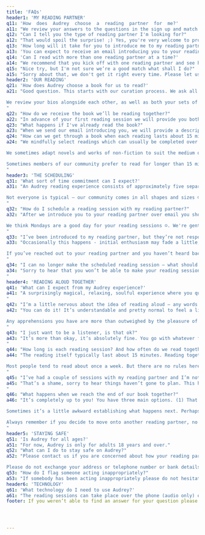 ```yaml
---
title: 'FAQs'
header1: 'MY READING PARTNER'
q11: 'How  does  Audrey  choose  a  reading  partner  for  me?'
a11: "We review your answers to the questions in the sign up and match you with a reading partner who shares some of your interests. At the same time, we try to pair you up with someone whose life journey is different to your own. We believe in the value that comes from connecting with people who can expose us to new ideas and help us to see things from another's viewpoint."
q12: "Can I tell you the type of reading partner I'm looking for?"
a12: "That would spoil the surprise! ;) Yes, you're very welcome to provide some pointers here. For example, sometimes people let us know that they’d prefer to read with someone who identifies as the same gender. Sometimes people specifically request to be paired with someone who has difficulty reading for themselves."
q13: 'How long will it take for you to introduce me to my reading partner?'
a13: 'You can expect to receive an email introducing you to your reading partner shortly after completing the sign up questionnaire. Usually this is anything from a few hours, to two or three days, after signing up. '
q14: 'Can I read with more than one reading partner at a time?'
a14: "We recommend that you kick off with one reading partner and see how it goes. If things are going swimmingly after a few reading sessions, and you have the time, we'd be delighted to introduce you to a second reading partner."
q15: "Nice try, but I'm not sure we’re a good match what shall I do?"
a15: "Sorry about that, we don't get it right every time. Please let us know as soon as possible and we can identify a new reading partner for you. Don’t worry about having to tell your reading partner if it makes you feel uneasy. So long as you let us know, we’re very happy to do this on your behalf."
header2: 'OUR READING'
q21: 'How does Audrey choose a book for us to read?'
a21: "Good question. This starts with our curation process. We ask all sorts of people for reading recommendations. From librarians and book shop owners to well-read friends and strangers sitting reading in a local coffee shop. Not forgetting recommendations from people in the Audrey community! From here we review the books and create a shortlist – picking books we think our community will enjoy listening to and reading aloud. Our shortlist comprises of works of fiction and non-fiction.

We review your bios alongside each other, as well as both your sets of answers to the questions in the sign up, and then select a reading from our shortlist which we think will resonate with you both - one we think you’ll find interesting and enjoyable.
"
q22: "How do we receive the book we’ll be reading together?"
a22: "In advance of your first reading session we will provide you both with a copy of the reading in a digital format."
q23: "What happens if I've already read the book?"
a23: "When we send our email introducing you, we will provide a description of the reading to avoid you receiving anything you’ve already read. If the reading is one you’ve already read, please let us know and we will send you an alternative. We try our best to pick unusual books that we think you might not have come across before. "
q24: "How can we get through a book when each reading lasts about 15 minutes?"
a24: "We mindfully select readings which can usually be completed over about five 15-minute reading sessions, once a week. To achieve this we pick short stories, novellas (short novels) and book excerpts.

We sometimes adapt novels and works of non-fiction to suit the medium of reading aloud. This includes shortening the original book, by condensed it into fewer words, whilst retaining a sense of the original book and preserving the main plot. We may also adapt books to suit language levels.

Sometimes members of our community prefer to read for longer than 15 minutes (up to 1 hr) and more regularly than once a week. We take this into account when selecting a reading for you, and choose a book whose length harmonises with your time preferences.
"
header3: 'THE SCHEDULING'
q31: 'What sort of time commitment can I expect?'
a31: "An Audrey reading experience consists of approximately five separate 15 minute reading sessions. The readings are divided into five chapters to correspond with the five reading sessions. Partners usually read together once a week, often on a Sunday, Monday or Tuesday, over the period of about a month.

Not everyone is typical – our community comes in all shapes and sizes ☺ Sometimes people prefer to have longer reading sessions with more chapters. Sometimes people prefer a one-off short story. The Audrey experience adapts accordingly.
"
q32: "How do I schedule a reading session with my reading partner?"
a32: "After we introduce you to your reading partner over email you should contact each other to arrange your first reading together and agree a suitable time that works for you both. Don’t forget to put the time you’ve agreed into your calendar!

We think Mondays are a good day for your reading sessions ☺. We're gently trying to nurture this habit within the community. Monday's Audrey Day! It's helpful for some, but it's not practical for everyone, and of course it’s really up to you.
"
q33: "I’ve been introduced to my reading partner, but they’re not responding to my messages, what should I do?"
a33: "Occasionally this happens - initial enthusiasm may fade a little, unexpected things might crop up, and sometimes people get the jitters - hey we're all human.

If you’ve reached out to your reading partner and you haven’t heard back from them within three days assume it’s not meant to be. Let us know as soon as you can and in a jiffy we’ll have you introduced to a new reading partner. We’ll contact you’re old reading partner to find out what’s up and let them know what’s happened – you don’t have to worry about it.
"
q34: "I can no longer make the scheduled reading session – what should I do?"
a34: "Sorry to hear that you won’t be able to make your reading session. We understand there’s probably a good reason. Please, let your reading partner know as soon as you can. I’m sure they will want to reschedule if you’re able to. It can be disappointing and frustrating for your reading partner if you cancel at short notice or forget to tell them. Their time is valuable.  
"
header4: 'READING ALOUD TOGETHER'
q41: 'What can I expect from my Audrey experience?'
a41: "A surprisingly magical, relaxing, soulful experience where you quickly develop a real sense of connectedness with a stranger. You’ll feel you’ve enjoyed something nourishing and meaningful which will leave you in a thoughtful and positive mood.
"
q42: "I‘m a little nervous about the idea of reading aloud – any words of encouragement?"
a42: "You can do it! It’s understandable and pretty normal to feel a little nervous. It’s a rather unusual experience reading with a complete stranger - at least to begin with. But remember we’re a very supportive and forgiving bunch. We know what it’s like to stumble over a complicated word, mispronounce somebody’s name, or misjudge a pause in a sentence. It simply doesn’t matter!

Any apprehensions you have are more than outweighed by the pleasure of the experience. The more you read aloud, the better you get at it. The better you get at it, the more you like it, and the more you like it, the more you do it! And don’t forget you can always start as the listener ☺
"
q43: "I just want to be a listener, is that ok?"
a43: "It’s more than okay, it’s absolutely fine. You go with whatever feels comfortable. If you just want to listen, then we’ll find you someone who only wants to read!
"
q44: "How long is each reading session? And how often do we read together?"
a44: "The reading itself typically last about 15 minutes. Reading together moves us to talk about our own stories and encourages conversation. Therefore people often, but not always, chat for a while after the reading. This might be for just a few minutes, or it might be for quite a while. It’s really up to you.

Most people tend to read about once a week. But there are no rules here - if you both want to read more regularly go for it!
"
q45: "I’ve had a couple of sessions with my reading partner and I’m not sure it’s working out."
a45: "That’s a shame, sorry to hear things haven’t gone to plan. This happens. Sometimes you just don’t feel a sense of connectedness and the conversation doesn’t flow. If this happens, please don’t go silent - let us know because we’d really like to conclude things courteously. We can contact your reading partner, and sensitively and respectfully excuse you – you don’t have to worry about it.
"
q46: "What happens when we reach the end of our book together?"
a46: "It’s completely up to you! You have three main options. (1) That’s all folks… you’re brief encounter finishes and you decide to take a rest from Audrey for a while. (2) Happily ever after… you can decide to read a second book with your reading partner. Please let us know and we’ll send over a new book (3) I’m feeling sociable… you can decide to read a new book with a new reading partner. Please let us know and we’ll make an introduction.

Sometimes it’s a little awkward establishing what happens next. Perhaps you’re a little apprehensive about broaching the subject in case you’re not on the same page as your reading partner. Do you both want to continue together? What if one of you does and the other one doesn’t? Here’s where we can help. We can do the checking on your behalf.

Always remember if you decide to move onto another reading partner, no one is left in the lurch. Right away we can find someone else for both of you.
"
header5: 'STAYING SAFE'
q51: 'Is Audrey for all ages?'
a51: "For now, Audrey is only for adults 18 years and over."
q52: "What can I do to stay safe on Audrey?"
a52: "Please contact us if you are concerned about how your reading partner is behaving. Do not hesitate, better safe than sorry. We’ll deal with the matter discreetly – we will not identify that you have alerted us. We’re here to respond to any worries or concerns you have about other readers and listeners.

Please do not exchange your address or telephone number or bank details with your reading partner. Never agree to meet someone you meet on Audrey. Without wishing to scare you, remember that not everyone portrays themselves online as they are in real life."
q53: "How do I flag someone acting inappropriately?"
a53: "If somebody has been acting inappropriately please do not hesitate to contact us."
header6: 'TECHNOLOGY'
q61: 'What technology do I need to use Audrey?'
a61: "The reading sessions can take place over the phone (audio only) or you can use a messaging app (e.g. Skype, Whatsapp, Facebook Messenger or Apple Facetime) where you’ll have access to audio and video. Reader and Listeners liaise directly with each other to decide their preferred medium for the reading sessions - most people begin sessions with audio only."
footer: If you weren’t able to find an answer for your question please head over to the contact page.




---
```

